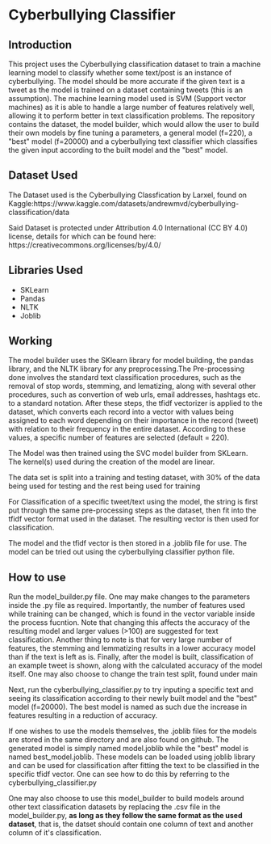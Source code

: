 <h1>Cyberbullying Classifier</h1>
<h2>Introduction</h2>
<p>This project uses the Cyberbullying classification dataset to train a machine learning model to classify whether some text/post is an instance of cyberbullying. The model should be more accurate if the given text is a tweet
as the model is trained on a dataset containing tweets (this is an assumption). The machine learning model used is SVM (Support vector machines) as it is able to handle a large number of features relatively well, allowing it to
perform better in text classification problems. The repository contains the dataset, the model builder, which would allow the user to build their own models by fine tuning a parameters, a general model (f=220), a "best" model (f=20000) and 
a cyberbullying text classifier which classifies the given input according to the built model and the "best" model. </p>

<h2>Dataset Used</h2>
<p>The Dataset used is the Cyberbullying Classfication by Larxel, found on Kaggle:https://www.kaggle.com/datasets/andrewmvd/cyberbullying-classification/data</p>
<p>Said Dataset is protected under Attribution 4.0 International (CC BY 4.0) license, details for which can be found here: https://creativecommons.org/licenses/by/4.0/</p>

<h2>Libraries Used</h2>
<ul><li>SKLearn</li>
<li>Pandas</li>
<li>NLTK</li>
<li>Joblib</li></ul>

<h2>Working</h2>
<p>The model builder uses the SKlearn library for model building, the pandas library, and the NLTK library for any preprocessing.The Pre-processing done involves the standard text classification procedures, such
as the removal of stop words, stemming, and lematizing, along with several other procedures, such as convertion of web urls, email addresses, hashtags etc. to a standard notation. After these steps, the tfidf vectorizer is
applied to the dataset, which converts each record into a vector with values being assigned to each word depending on their importance in the record (tweet) with relation to their frequency in the entire dataset. According
to these values, a specific number of features are selected (default = 220).</p>
<p>The Model was then trained using the SVC model builder from SKLearn. The kernel(s) used during the creation of the model are linear.</p>
<p>The data set is split into a training and testing dataset, with 30% of the data being used for testing and the rest being used for training</p>
<p>For Classification of a specific tweet/text using the model, the string is first put through the same pre-processing steps as the dataset, then fit into the tfidf vector format used in the dataset. The resulting vector is then
used for classification.</p>
<p>The model and the tfidf vector is then stored in a .joblib file for use. The model can be tried out using the cyberbullying classifier python file.</p>

<h2>How to use</h2>
<p>Run the model_builder.py file. One may make changes to the parameters inside the .py file as required. Importantly, the number of features used while training can be changed, which is found in the vector variable inside
the process fucntion. Note that changing this affects the accuracy of the resulting model and larger values (>100) are suggested for text classification. Another thing to note is that for very large number of features, the
stemming and lemmatizing results in a lower accuracy model than if the text is left as is. Finally, after the model is built, classification of an example tweet is shown, along with the calculated accuracy of the model itself.
One may also choose to change the train test split, found under main</p>

<p>Next, run the cyberbullying_classifier.py to try inputing a specific text and seeing its classification according to their newly built model and the "best" model (f=20000). The best model is named as such due the increase
in features resulting in a reduction of accuracy.</p>

<p>If one wishes to use the models themselves, the .joblib files for the models are stored in the same directory and are also found on github. The generated model is simply named model.joblib while the "best" model is named
best_model.joblib. These models can be loaded using joblib library and can be used for classification after fitting the text to be classified in the specific tfidf vector. One can see how to do this by referring to the cyberbullying_classifier.py</p>

<p>One may also choose to use this model_builder to build models around other text classification datasets by replacing the .csv file in the model_builder.py, <b>as long as they follow the same format as the used dataset</b>, that is, the datset
should contain one column of text and another column of it's classification.</p>

